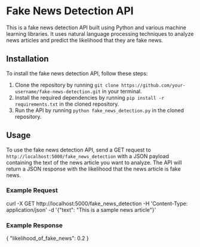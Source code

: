# Fake News Detection API

This is a fake news detection API built using Python and various machine learning libraries. It uses natural language processing techniques to analyze news articles and predict the likelihood that they are fake news.

## Installation

To install the fake news detection API, follow these steps:

1. Clone the repository by running `git clone https://github.com/your-username/fake-news-detection.git` in your terminal.
2. Install the required dependencies by running `pip install -r requirements.txt` in the cloned repository.
3. Run the API by running `python fake_news_detection.py` in the cloned repository.

## Usage

To use the fake news detection API, send a GET request to `http://localhost:5000/fake_news_detection` with a JSON payload containing the text of the news article you want to analyze. The API will return a JSON response with the likelihood that the news article is fake news.

### Example Request
curl -X GET
http://localhost:5000/fake_news_detection
-H 'Content-Type: application/json'
-d '{"text": "This is a sample news article"}'
### Example Response
{ "likelihood_of_fake_news": 0.2 }

